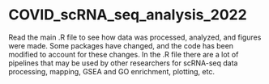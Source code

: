 # COVID_scRNA_seq_analysis_2022

Read the main .R file to see how data was processed, analyzed, and figures were made. Some packages have changed, and the code has been modified to account for these changes. In the .R file there are a lot of pipelines that may be used by other researchers for scRNA-seq data processing, mapping, GSEA and GO enrichment, plotting, etc.   
